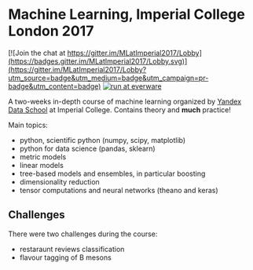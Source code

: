 # Machine Learning, Imperial College London 2017


[![Join the chat at https://gitter.im/MLatImperial2017/Lobby](https://badges.gitter.im/MLatImperial2017/Lobby.svg)](https://gitter.im/MLatImperial2017/Lobby?utm_source=badge&utm_medium=badge&utm_campaign=pr-badge&utm_content=badge)
[![run at everware](https://img.shields.io/badge/run%20me-@everware-blue.svg?style=flat)](https://everware.rep.school.yandex.net/hub/oauth_login?repourl=https://github.com/yandexdataschool/MLatImperial2017.git)

A two-weeks in-depth course of machine learning organized by [Yandex Data School](https://yandexdataschool.com) at Imperial College. Contains theory and **much** practice!

Main topics:
- python, scientific python (numpy, scipy, matplotlib)
- python for data science (pandas, sklearn)
- metric models
- linear models 
- tree-based models and ensembles, in particular boosting
- dimensionality reduction
- tensor computations and neural networks (theano and keras)

## Challenges

There were two challenges during the course:

- restaraunt reviews classification
- flavour tagging of B mesons


